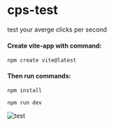 # cps-test
test your averge clicks per second
#### Create vite-app with command:
``
npm create vite@latest
``
#### Then run commands:
```
npm install
```

```
npm run dev
```

![test](https://github.com/IsekaiCode/cps-test/assets/109307799/71b53c60-141a-4c36-b4fc-63391f3e25fe)

